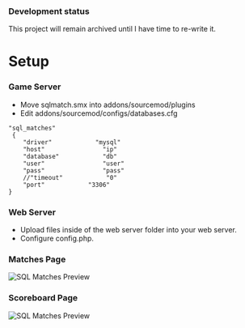 ### Development status
This project will remain archived until I have time to re-write it.

# Setup

### Game Server
- Move sqlmatch.smx into addons/sourcemod/plugins
- Edit addons/sourcemod/configs/databases.cfg
```
"sql_matches"
 {
    "driver"            "mysql"
    "host"                "ip"
    "database"            "db"
    "user"                "user"
    "pass"                "pass"
    //"timeout"            "0"
    "port"            "3306"
}
```
### Web Server
- Upload files inside of the web server folder into your web server.
- Configure config.php.

### Matches Page
![SQL Matches Preview](https://i.imgur.com/c4Zxyvt.png)

### Scoreboard Page
![SQL Matches Preview](https://i.imgur.com/pAi46az.png)
